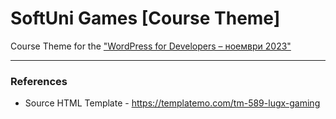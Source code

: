# SoftUni Games [Course Theme]

Course Theme for the ["WordPress for Developers – ноември 2023"](https://softuni.bg/trainings/4388/wordpress-for-developers-november-2023)

---

### References
* Source HTML Template - https://templatemo.com/tm-589-lugx-gaming 